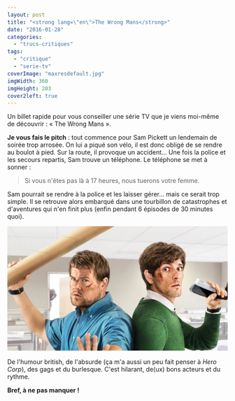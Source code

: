 ```yaml
---
layout: post
title: "<strong lang=\"en\">The Wrong Mans</strong>"
date: "2016-01-28"
categories: 
  - "trucs-critiques"
tags: 
  - "critique"
  - "serie-tv"
coverImage: "maxresdefault.jpg"
imgWidth: 360
imgHeight: 203
cover2left: true
---
```


Un billet rapide pour vous conseiller une série TV que je viens moi-même de découvrir : « The Wrong Mans ».

**Je vous fais le pitch** : tout commence pour Sam Pickett un lendemain de soirée trop arrosée. On lui a piqué son vélo, il est donc obligé de se rendre au boulot à pied. Sur la route, il provoque un accident... Une fois la police et les secours repartis, Sam trouve un téléphone. Le téléphone se met à sonner :

<blockquote class="citation">
	Si vous n'êtes pas là à 17 heures, nous tuerons votre femme.
</blockquote>

Sam pourrait se rendre à la police et les laisser gérer... mais ce serait trop simple. Il se retrouve alors embarqué dans une tourbillon de catastrophes et d'aventures qui n'en finit plus (enfin pendant 6 épisodes de 30 minutes quoi).

![](/images/2016/01/the-wrong-mans.jpg)

De l'humour british, de l'absurde (ça m'a aussi un peu fait penser à _Hero Corp_), des gags et du burlesque. C'est hilarant, de(ux) bons acteurs et du rythme.

**Bref, à ne pas manquer !**
